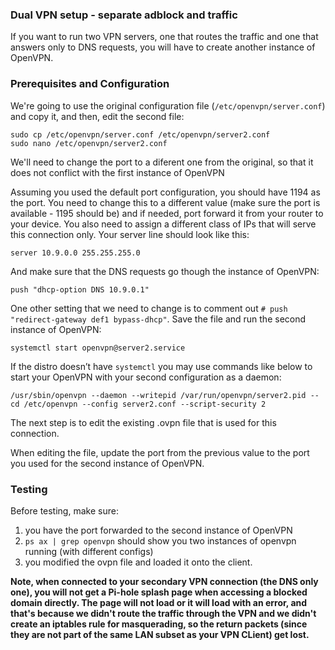 ### Dual VPN setup - separate adblock and traffic 
If you want to run two VPN servers, one that routes the traffic and one that answers only to DNS requests, you will have to create another instance of OpenVPN.

### Prerequisites and Configuration
We're going to use the original configuration file (`/etc/openvpn/server.conf`) and copy it, and then, edit the second file:

```
sudo cp /etc/openvpn/server.conf /etc/openvpn/server2.conf
sudo nano /etc/openvpn/server2.conf
```

We'll need to change the port to a diferent one from the original, so that it does not conflict with the first instance of OpenVPN

Assuming you used the default port configuration, you should have 1194 as the port. You need to change this to a different value (make sure the port is available - 1195 should be) and if needed, port forward it from your router to your device. You also need to assign a different class of IPs that will serve this connection only. 
Your server line should look like this:

```
server 10.9.0.0 255.255.255.0
```

And make sure that the DNS requests go though the instance of OpenVPN: 

```
push "dhcp-option DNS 10.9.0.1"
```

One other setting that we need to change is to comment out `# push "redirect-gateway def1 bypass-dhcp"`.
Save the file and run the second instance of OpenVPN:

```
systemctl start openvpn@server2.service
```

If the distro doesn’t have `systemctl` you may use commands like below to start your OpenVPN with your second configuration as a daemon: 

```
/usr/sbin/openvpn --daemon --writepid /var/run/openvpn/server2.pid --cd /etc/openvpn --config server2.conf --script-security 2
```

The next step is to edit the existing .ovpn file that is used for this connection.

When editing the file, update the port from the previous value to the port you used for the second instance of OpenVPN.

### Testing
Before testing, make sure:

1. you have the port forwarded to the second instance of OpenVPN
2. `ps ax | grep openvpn` should show you two instances of openvpn running (with different configs)
3. you modified the ovpn file and loaded it onto the client.

**Note, when connected to your secondary VPN connection (the DNS only one), you will not get a Pi-hole splash page when accessing a blocked domain directly. The page will not load or it will load with an error, and that's because we didn't route the traffic through the VPN and we didn't create an iptables rule for masquerading, so the return packets (since they are not part of the same LAN subset as your VPN CLient) get lost.**
